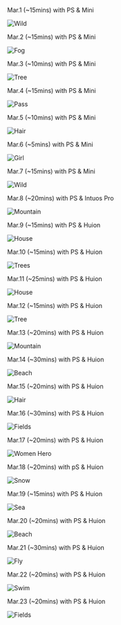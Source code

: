 Mar.1 (~15mins) with PS & Mini

![Wild](1.jpg)

Mar.2 (~15mins) with PS & Mini

![Fog](2.jpg)

Mar.3 (~10mins) with PS & Mini

![Tree](3.jpg)

Mar.4 (~15mins) with PS & Mini

![Pass](4.jpg)

Mar.5 (~10mins) with PS & Mini

![Hair](5.jpg)

Mar.6 (~5mins) with PS & Mini

![Girl](6.jpg)

Mar.7 (~15mins) with PS & Mini

![Wild](7.jpg)

Mar.8 (~20mins) with PS & Intuos Pro

![Mountain](8.jpg)

Mar.9 (~15mins) with PS & Huion

![House](9.jpg)

Mar.10 (~15mins) with PS & Huion

![Trees](10.jpg)

Mar.11 (~25mins) with PS & Huion

![House](11.jpg)

Mar.12 (~15mins) with PS & Huion

![Tree](12.jpg)

Mar.13 (~20mins) with PS & Huion

![Mountain](13.jpg)

Mar.14 (~30mins) with PS & Huion

![Beach](14.jpg)

Mar.15 (~20mins) with PS & Huion

![Hair](15.jpg)

Mar.16 (~30mins) with PS & Huion

![Fields](16.jpg)

Mar.17 (~20mins) with PS & Huion

![Women Hero](17.jpg)

Mar.18 (~20mins) with pS & Huion

![Snow](18.jpg)

Mar.19 (~15mins) with PS & Huion

![Sea](19.jpg)

Mar.20 (~20mins) with PS & Huion

![Beach](20.jpg)

Mar.21 (~30mins) with PS & Huion

![Fly](21.jpg)

Mar.22 (~20mins) with PS & Huion

![Swim](22.jpg)

Mar.23 (~20mins) with PS & Huion

![Fields](23.jpg)

